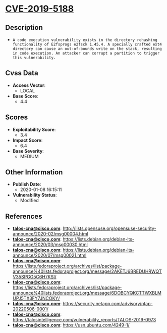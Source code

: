 
# [CVE-2019-5188](http://lists.opensuse.org/opensuse-security-announce/2020-02/msg00004.html)

## Description

- `A code execution vulnerability exists in the directory rehashing functionality of E2fsprogs e2fsck 1.45.4. A specially crafted ext4 directory can cause an out-of-bounds write on the stack, resulting in code execution. An attacker can corrupt a partition to trigger this vulnerability.`

## Cvss Data

- **Access Vector**:
  - LOCAL
- **Base Score**:
  - 4.4

## Scores

- **Exploitability Score**:
  - 3.4
- **Impact Score**:
  - 6.4
- **Base Severity**:
  - MEDIUM

## Other Information

- **Publish Date**:
  - 2020-01-08 16:15:11
- **Vulnerability Status**:
  - Modified

## References

- **talos-cna@cisco.com**: http://lists.opensuse.org/opensuse-security-announce/2020-02/msg00004.html
- **talos-cna@cisco.com**: https://lists.debian.org/debian-lts-announce/2020/03/msg00030.html
- **talos-cna@cisco.com**: https://lists.debian.org/debian-lts-announce/2020/07/msg00021.html
- **talos-cna@cisco.com**: https://lists.fedoraproject.org/archives/list/package-announce%40lists.fedoraproject.org/message/2AKETJ6BREDUHRWQTV35SPGG5C6H7KSI/
- **talos-cna@cisco.com**: https://lists.fedoraproject.org/archives/list/package-announce%40lists.fedoraproject.org/message/6DOBCYQKCTTWXBLMUPJ5TX3FY7JNCOKY/
- **talos-cna@cisco.com**: https://security.netapp.com/advisory/ntap-20220506-0001/
- **talos-cna@cisco.com**: https://talosintelligence.com/vulnerability_reports/TALOS-2019-0973
- **talos-cna@cisco.com**: https://usn.ubuntu.com/4249-1/
